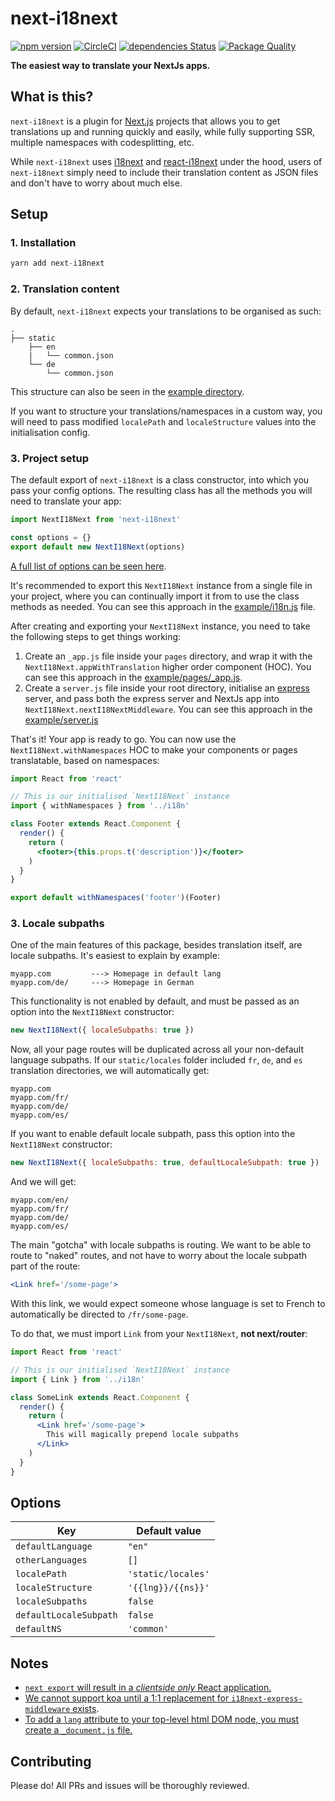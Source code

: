 # next-i18next

[![npm version](https://badge.fury.io/js/next-i18next.svg)](https://badge.fury.io/js/next-i18next)
[![CircleCI](https://circleci.com/gh/isaachinman/next-i18next.svg?style=shield)](https://circleci.com/gh/isaachinman/next-i18next)
[![dependencies Status](https://david-dm.org/isaachinman/next-i18next/status.svg)](https://david-dm.org/isaachinman/next-i18next)
[![Package Quality](https://npm.packagequality.com/shield/next-i18next.svg)](https://packagequality.com/#?package=next-i18next)

**The easiest way to translate your NextJs apps.**

## What is this?

`next-i18next` is a plugin for [Next.js](https://nextjs.org/) projects that allows you to get translations up and running quickly and easily, while fully supporting SSR, multiple namespaces with codesplitting, etc.

While `next-i18next` uses [i18next](https://www.i18next.com/) and [react-i18next](https://github.com/i18next/react-i18next) under the hood, users of `next-i18next` simply need to include their translation content as JSON files and don't have to worry about much else.

## Setup

### 1. Installation

```jsx
yarn add next-i18next
```

### 2. Translation content

By default, `next-i18next` expects your translations to be organised as such:
```
.
├── static
    ├── en
    |   └── common.json
    └── de
        └── common.json
```

This structure can also be seen in the [example directory](./example).

If you want to structure your translations/namespaces in a custom way, you will need to pass modified `localePath` and `localeStructure` values into the initialisation config.

### 3. Project setup

The default export of `next-i18next` is a class constructor, into which you pass your config options. The resulting class has all the methods you will need to translate your app:

```jsx
import NextI18Next from 'next-i18next'

const options = {}
export default new NextI18Next(options)
```

[A full list of options can be seen here](#options).

It's recommended to export this `NextI18Next` instance from a single file in your project, where you can continually import it from to use the class methods as needed. You can see this approach in the [example/i18n.js](./example/i18n.js) file.

After creating and exporting your `NextI18Next` instance, you need to take the following steps to get things working:

1. Create an `_app.js` file inside your `pages` directory, and wrap it with the `NextI18Next.appWithTranslation` higher order component (HOC). You can see this approach in the [example/pages/_app.js](./example/pages/_app.js). 
2. Create a `server.js` file inside your root directory, initialise an [express](https://www.npmjs.com/package/express) server, and pass both the express server and NextJs app into `NextI18Next.nextI18NextMiddleware`. You can see this approach in the [example/server.js](./example/server.js)

That's it! Your app is ready to go. You can now use the `NextI18Next.withNamespaces` HOC to make your components or pages translatable, based on namespaces:

```jsx
import React from 'react'

// This is our initialised `NextI18Next` instance
import { withNamespaces } from '../i18n'

class Footer extends React.Component {
  render() {
    return (
      <footer>{this.props.t('description')}</footer>
    )
  }
}

export default withNamespaces('footer')(Footer)
```

### 3. Locale subpaths

One of the main features of this package, besides translation itself, are locale subpaths. It's easiest to explain by example:

```
myapp.com         ---> Homepage in default lang
myapp.com/de/     ---> Homepage in German
```

This functionality is not enabled by default, and must be passed as an option into the `NextI18Next` constructor:

```jsx
new NextI18Next({ localeSubpaths: true })
```

Now, all your page routes will be duplicated across all your non-default language subpaths. If our `static/locales` folder included `fr`, `de`, and `es` translation directories, we will automatically get:

```
myapp.com
myapp.com/fr/
myapp.com/de/
myapp.com/es/
```

If you want to enable default locale subpath, pass this option into the `NextI18Next` constructor:
```jsx
new NextI18Next({ localeSubpaths: true, defaultLocaleSubpath: true })
```

And we will get:
```
myapp.com/en/
myapp.com/fr/
myapp.com/de/
myapp.com/es/
```

The main "gotcha" with locale subpaths is routing. We want to be able to route to "naked" routes, and not have to worry about the locale subpath part of the route:

```jsx
<Link href='/some-page'>
```

With this link, we would expect someone whose language is set to French to automatically be directed to `/fr/some-page`.

To do that, we must import `Link` from your `NextI18Next`, **not next/router**:

```jsx
import React from 'react'

// This is our initialised `NextI18Next` instance
import { Link } from '../i18n'

class SomeLink extends React.Component {
  render() {
    return (
      <Link href='/some-page'>
        This will magically prepend locale subpaths
      </Link>
    )
  }
}
```

## Options

| Key                    | Default value      |
| ---------------------- | ------------------ |
| `defaultLanguage`      | `"en"`             |
| `otherLanguages`       | `[]`               |
| `localePath`           | `'static/locales'` |
| `localeStructure`      | `'{{lng}}/{{ns}}'` |
| `localeSubpaths`       | `false`            |
| `defaultLocaleSubpath` | `false`            |
| `defaultNS`            | `'common'`         |

## Notes

- [`next export` will result in a _clientside only_ React application.](https://github.com/isaachinman/next-i18next/issues/10)
- [We cannot support koa until a 1:1 replacement for `i18next-express-middleware` exists](https://github.com/isaachinman/next-i18next/issues/9).
- [To add a `lang` attribute to your top-level html DOM node, you must create a `_document.js` file.](https://github.com/isaachinman/next-i18next/issues/20#issuecomment-443461652)

## Contributing

Please do! All PRs and issues will be thoroughly reviewed.
